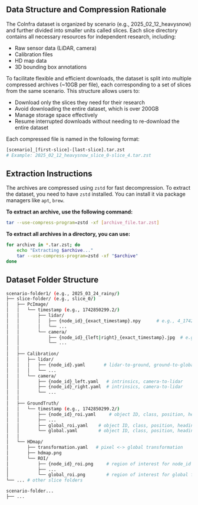 
## Data Structure and Compression Rationale

The CoInfra dataset is organized by scenario (e.g., 2025_02_12_heavysnow) and further divided into smaller units called slices. Each slice directory contains all necessary resources for independent research, including:
* Raw sensor data (LiDAR, camera)
* Calibration files
* HD map data
* 3D bounding box annotations

To facilitate flexible and efficient downloads, the dataset is split into multiple compressed archives (~10GB per file), each corresponding to a set of slices from the same scenario. This structure allows users to:
* Download only the slices they need for their research
* Avoid downloading the entire dataset, which is over 200GB
* Manage storage space effectively
* Resume interrupted downloads without needing to re-download the entire dataset

Each compressed file is named in the following format:
```bash
[scenario]_[first-slice]-[last-slice].tar.zst
# Example: 2025_02_12_heavysnow_slice_0-slice_4.tar.zst
```

## Extraction Instructions
The archives are compressed using `zstd` for fast decompression. To extract the dataset, you need to have `zstd` installed. You can install it via package managers like `apt`, `brew`. 

**To extract an archive, use the following command:**
```bash
tar --use-compress-program=zstd -xf [archive_file.tar.zst]
```

**To extract all archives in a directory, you can use:**
```bash
for archive in *.tar.zst; do
    echo "Extracting $archive..."
    tar --use-compress-program=zstd -xf "$archive"
done
```



## Dataset Folder Structure

```bash
scenario-folder1/ (e.g., 2025_03_24_rainy/)
├── slice-folder/ (e.g., slice_0/)
│   ├── PcImage/
│   │   └── timestamp (e.g., 1742850299.2/)
│   │       ├── lidar/
│   │       │   ├── {node_id}_{exact_timestamp}.npy      # e.g., 4_1742850299.199.npy
│   │       │   └── ...
│   │       └── camera/
│   │           ├── {node_id}_{left|right}_{exact_timestamp}.jpg  # e.g., 4_left_1742850299.202.jpg
│   │           └── ...
│   │
│   ├── Calibration/
│   │   ├── lidar/
│   │   │   ├── {node_id}.yaml       # lidar-to-ground, ground-to-global
│   │   │   └── ...
│   │   └── camera/
│   │       ├── {node_id}_left.yaml   # intrinsics, camera-to-lidar
│   │       ├── {node_id}_right.yaml  # intrinsics, camera-to-lidar
│   │       └── ...
│   │
│   ├── GroundTruth/
│   │   └── timestamp (e.g., 1742850299.2/)
│   │       ├── {node_id}_roi.yaml     # object ID, class, position, heading, and dimensions in local ground frame in ROI
│   │       ├── ...
│   │       ├── global_roi.yaml    # object ID, class, position, heading, and dimensions in global frame in global ROI
│   │       └── global.yaml        # object ID, class, position, heading, and dimensions in global frame (raw data from human labeling)
│   │
│   └── HDmap/
│       ├── transformation.yaml   # pixel <-> global transformation
│       ├── hdmap.png
│       └── ROI/
│           ├── {node_id}_roi.png     # region of interest for node_id
│           ├── ...
│           └── global_roi.png        # region of interest for global frame
└── ... # other slice folders

scenario-folder...
├── ...

```